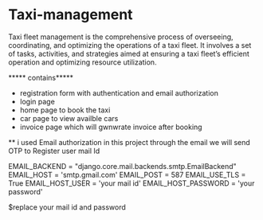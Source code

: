 # Taxi-management

Taxi fleet management is the comprehensive process of overseeing, coordinating, and optimizing the operations of a taxi fleet. 
It involves a set of tasks, activities, and strategies aimed at ensuring a taxi fleet’s efficient operation and optimizing resource utilization.

***** contains*****
* registration form with authentication and email authorization
* login page
* home page to book the taxi
* car page to view availble cars
* invoice page which will gwnwrate invoice after booking
  
** i used Email authorization in this project through the email we will send OTP to Register user mail Id

EMAIL_BACKEND = "django.core.mail.backends.smtp.EmailBackend"
EMAIL_HOST = 'smtp.gmail.com'
EMAIL_POST = 587
EMAIL_USE_TLS = True
EMAIL_HOST_USER = 'your mail id' 
EMAIL_HOST_PASSWORD = 'your password'

$replace your mail id and password
